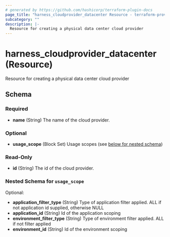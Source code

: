 ```yaml
---
# generated by https://github.com/hashicorp/terraform-plugin-docs
page_title: "harness_cloudprovider_datacenter Resource - terraform-provider-harness"
subcategory: ""
description: |-
  Resource for creating a physical data center cloud provider
---
```


# harness_cloudprovider_datacenter (Resource)

Resource for creating a physical data center cloud provider



<!-- schema generated by tfplugindocs -->
## Schema

### Required

- **name** (String) The name of the cloud provider.

### Optional

- **usage_scope** (Block Set) Usage scopes (see [below for nested schema](#nestedblock--usage_scope))

### Read-Only

- **id** (String) The id of the cloud provider.

<a id="nestedblock--usage_scope"></a>
### Nested Schema for `usage_scope`

Optional:

- **application_filter_type** (String) Type of application filter applied. ALL if not application id supplied, otherwise NULL
- **application_id** (String) Id of the application scoping
- **environment_filter_type** (String) Type of environment filter applied. ALL if not filter applied
- **environment_id** (String) Id of the environment scoping


